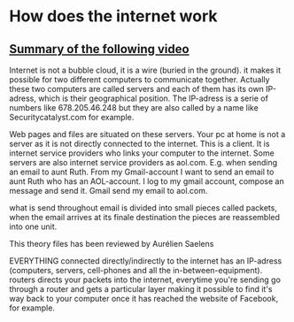 # How does the internet work

## [Summary of the following video ](https://www.youtube.com/watch?v=7_LPdttKXPc)

Internet is not a bubble cloud, it is a wire (buried in the ground). it makes it possible for two different computers to communicate together. Actually these two computers are called servers and each of them has its own IP-adress, which is their geographical position. The IP-adress is a serie of numbers like 678.205.46.248 but they are also called by a name like Securitycatalyst.com for example. 

Web pages and files are situated on these servers. Your pc at home is not a server as it is not directly connected to the internet. This is a client. It is internet service providers who links your computer to the internet. 
Some servers are also internet service providers as aol.com. E.g. when sending an email to aunt Ruth. From my Gmail-account I want to send an email to aunt Ruth who has an AOL-account.  I log to my gmail account, compose an message and send it. Gmail send my email to aol.com.

what is send throughout email is divided into small pieces called packets, when the email arrives at its finale destination the pieces are reassembled into one unit. 

This theory files has been reviewed by Aurélien Saelens 

EVERYTHING connected directly/indirectly to the internet has an IP-adress (computers, servers, cell-phones and all the in-between-equipment). 
routers directs your packets into the internet, everytime you're sending go through a router and gets a particular layer making it possible to find it's way back to your computer once it has reached the website of Facebook, for example. 
